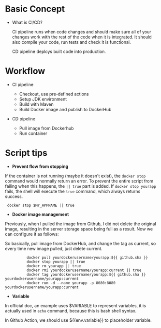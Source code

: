 # Basic Concept

* What is CI/CD?

  CI pipeline runs when code changes and should make sure all of your changes work with the rest of the code when it is integrated. It should also compile your code, run tests and check it is functional. 

  CD pipeline deploys built code into production.





# Workflow

* CI pipeline
  * Checkout, use pre-defined actions
  * Setup JDK environment
  * Build with Maven 
  * Build Docker image and publish to DockerHub

* CD pipeline

  * Pull image from Dockerhub
  * Run container

  





# Script tips

* **Prevent flow from stopping**

If the container is not running (maybe it doesn't exist), the `docker stop` command would normally return an error. To prevent the entire script from failing when this happens, the `|| true` part is added. If `docker stop yourapp` fails, the shell will execute the `true` command, which always returns success.

```
 docker stop $MY_APPNAME || true
```



* **Docker image management** 

Previously, when I pulled the image from Github, I did not delete the original image, resulting in the server storage space being full as a result. Now we can configure it as follows:

So basically, pull image from DockerHub, and change the tag as current, so every time new image pulled, just delete current.

```
          docker pull yourdockerusername/yourapp:${{ github.sha }}
          docker stop yourapp || true
          docker rm yourapp || true
          docker rmi yourdockerusername/yourapp:current || true
          docker tag yourdockerusername/yourapp:${{ github.sha }} yourdockerusername/yourapp:current
          docker run -d --name yourapp -p 8080:8080 yourdockerusername/yourapp:current
```



* **Variable**  

In official doc, an example uses $VARIABLE to represent variables,  it is actually used in `echo` command, because this is bash shell syntax.

In Github Action, we should use ${{env.variable}} to placeholder variable.





